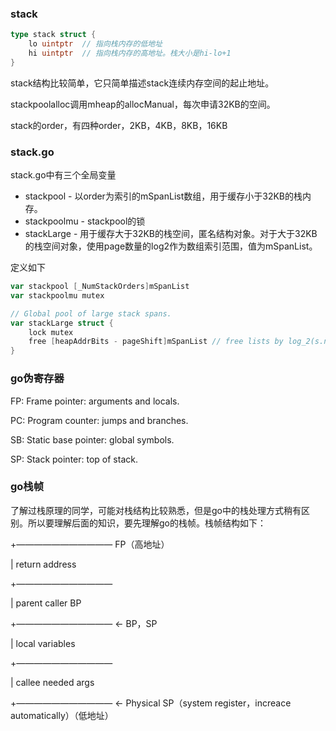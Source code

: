 ### stack

```go
type stack struct {
	lo uintptr	// 指向栈内存的低地址
	hi uintptr	// 指向栈内存的高地址。栈大小是hi-lo+1
}
```

stack结构比较简单，它只简单描述stack连续内存空间的起止地址。

stackpoolalloc调用mheap的allocManual，每次申请32KB的空间。

stack的order，有四种order，2KB，4KB，8KB，16KB



### stack.go
stack.go中有三个全局变量

- stackpool - 以order为索引的mSpanList数组，用于缓存小于32KB的栈内存。
- stackpoolmu - stackpool的锁
- stackLarge - 用于缓存大于32KB的栈空间，匿名结构对象。对于大于32KB的栈空间对象，使用page数量的log2作为数组索引范围，值为mSpanList。

定义如下

```go
var stackpool [_NumStackOrders]mSpanList
var stackpoolmu mutex

// Global pool of large stack spans.
var stackLarge struct {
	lock mutex
	free [heapAddrBits - pageShift]mSpanList // free lists by log_2(s.npages)
}
```



### go伪寄存器

FP: Frame pointer: arguments and locals.

PC: Program counter: jumps and branches.

SB: Static base pointer: global symbols.

SP: Stack pointer: top of stack.



### go栈帧

了解过栈原理的同学，可能对栈结构比较熟悉，但是go中的栈处理方式稍有区别。所以要理解后面的知识，要先理解go的栈帧。栈帧结构如下：



+——————————— FP（高地址）

|   return address

+——————————— 

|   parent caller BP

+———————————  <- BP，SP

|   local variables

+——————————— 

|   callee needed args

+——————————— <- Physical SP（system register，increace automatically）（低地址）

